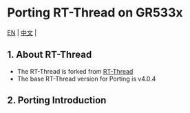# Porting RT-Thread on GR533x #



[EN](README.md) |  [中文](README_zh.md) |



## 1. About RT-Thread

- The RT-Thread is forked from [RT-Thread](https://github.com/RT-Thread/rt-thread)
- The base RT-Thread version for Porting is v4.0.4



## 2. Porting Introduction

